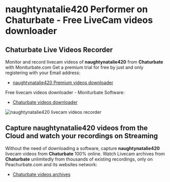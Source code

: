 # naughtynatalie420 Performer on Chaturbate - Free LiveCam videos downloader

## Chaturbate Live Videos Recorder

Monitor and record livecam videos of **naughtynatalie420** from **Chaturbate** with Moniturbate.com
Get a premium trial for free by just and only registering with your Email address:
* [naughtynatalie420 Premium videos downloader](https://moniturbate.com/request-demo-licence-key.html)

Free livecam videos downloader - Moniturbate Software:
* [Chaturbate videos downloader](https://moniturbate.com/moniturbate-download-software.html)

![naughtynatalie420 livecam videos recorder](https://peachurnet.com/templates/moniturbate-software.png)


## Capture naughtynatalie420 videos from the Cloud and watch your recordings on Streaming

Without the need of downloading a software, capture **naughtynatalie420** livecam videos from **Chaturbate** 100% online.
Watch Livecam archives from **Chaturbate** unlimitedly from thousands of existing recordings, only on Peachurbate.com and its websites network:
* [Chaturbate videos archives](https://peachurnet.com/)